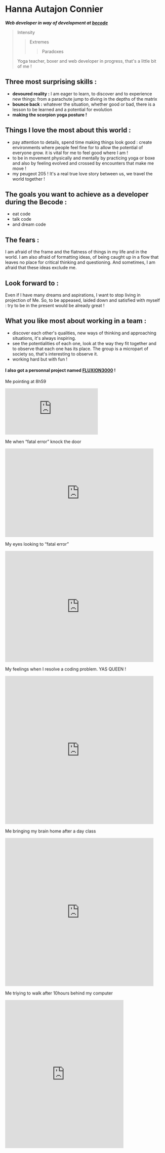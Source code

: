 # Hanna Autajon Connier

<em>**Web developer in way of development at [becode](https://becode.org/)**</em>

> Intensity
> > Extremes
> > > Paradoxes   
>
> Yoga teacher, boxer and web developer in progress, that's a little bit of me !    
   
## Three most surprising skills :
 - **devoured reality :** I am eager to learn, to discover and to experience new things: from a parachute jump to diving in the depths of the matrix
 - **bounce back :** whatever the situation, whether good or bad, there is a lesson to be learned and a potential for evolution
 - **making the scorpion yoga posture !**
 
 ## Things I love the most about this world :
- pay attention to details, spend time making things look good :
create environments where people feel fine for to allow the potential of everyone grow. it is vital for me to feel good where I am !
- to be in movement physically and mentally by practicing yoga or boxe and also by feeling evolved and crossed by encounters that make me move !
- my peugeot 205 ! It's a real true love story between us, we travel the world together !

## The goals you want to achieve as a developer during the Becode :
- eat code
- talk code
- and dream code

## The fears :
I am afraid of the frame and the flatness of things in my life and in the world. I am also afraid of formatting ideas, of being caught up in a flow that leaves no place for critical thinking and questioning. And sometimes, I am afraid that these ideas exclude me.

## Look forward to :
Even if I have many dreams and aspirations, I want to stop living in projection of Me. So, to be appeased, laided down and satisfied with myself : try to be in the present would be already great !


## What you like most about working in a team :
- discover each other's qualities, new ways of thinking and approaching situations, it's always inspiring.
- see the potentialities of each one, look at the way they fit together and to observe that each one has its place. The group is a micropart of society so, that's interesting to observe it.
- working hard but with fun !


#### I also got a personnal project named **[FLUXION3000](https://fluxion3000.com/ "yoga-art-fight project" )** !

Me pointing at 8h59
<iframe src="https://giphy.com/embed/e5s9AhceLnmfe" width="300" frameBorder="0" class="giphy-embed" allowFullScreen></iframe>
 
Me when “fatal error” knock the door
<iframe src="https://giphy.com/embed/H1cNXmg3dlFeM" width="480" height="287" frameBorder="0" class="giphy-embed" allowFullScreen></iframe>
 
My eyes looking to “fatal error”
<iframe src="https://giphy.com/embed/BBNYBoYa5VwtO" width="480" height="360" frameBorder="0" class="giphy-embed" allowFullScreen></iframe>

My feelings when I resolve a coding problem. YAS QUEEN !
<iframe src="https://giphy.com/embed/BzyTuYCmvSORqs1ABM" width="480" height="480" frameBorder="0" class="giphy-embed" allowFullScreen></iframe>

Me bringing my brain home after a day class
<iframe src="https://giphy.com/embed/2ALKmeBxZ1j03tuC72" width="480" height="480" frameBorder="0" class="giphy-embed" allowFullScreen></iframe>

Me triying to walk after 10hours behind my computer
<iframe src="https://giphy.com/embed/du2blShdOu5pe" width="383" height="480" frameBorder="0" class="giphy-embed" allowFullScreen></iframe>



